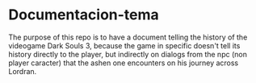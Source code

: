 # Documentacion-tema
The purpose of this repo is to have a document telling the history of the videogame Dark Souls 3, because the game in specific doesn't tell its history directly to the player, but indirectly on dialogs from the npc (non player caracter) that the ashen one encounters on his journey across Lordran.
